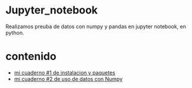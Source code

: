 # Jupyter_notebook
Realizamos preuba de datos con numpy y pandas en jupyter notebook, en python.

# contenido

 * [mi cuaderno #1 de instalacion y paquetes](Cuaderno_1.md)
 * [mi cuaderno #2 de uso de datos con Numpy](Cuaderno_2.md)